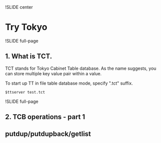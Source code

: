 !SLIDE center
# Try Tokyo #

!SLIDE full-page

## 1. What is TCT.

TCT stands for Tokyo Cabinet Table database. As the name suggests, you can store multiple key value pair within a value.

To start up TT in file table database mode, specify ".tct" suffix.

    $ttserver test.tct

!SLIDE full-page

## 2. TCB operations - part 1

## putdup/putdupback/getlist
